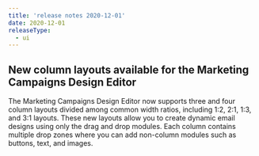 ```yaml
---
title: 'release notes 2020-12-01'
date: 2020-12-01
releaseType:
  - ui
---
```


## New column layouts available for the Marketing Campaigns Design Editor

The Marketing Campaigns Design Editor now supports three and four column layouts divided among common width ratios, including 1:2, 2:1, 1:3, and 3:1 layouts. These new layouts allow you to create dynamic email designs using only the drag and drop modules. Each column contains multiple drop zones where you can add non-column modules such as buttons, text, and images.
